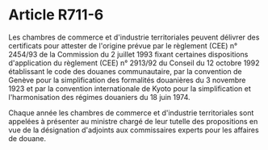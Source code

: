 # Article R711-6

<p>Les chambres de commerce et d'industrie territoriales peuvent délivrer des certificats pour attester de l'origine prévue par le règlement (CEE) n° 2454/93 de la Commission du 2 juillet 1993 fixant certaines dispositions d'application du règlement (CEE) n° 2913/92 du Conseil du 12 octobre 1992 établissant le code des douanes communautaire, par la convention de Genève pour la simplification des formalités douanières du 3 novembre 1923 et par la convention internationale de Kyoto pour la simplification et l'harmonisation des régimes douaniers du 18 juin 1974.</p><p>Chaque année les chambres de commerce et d'industrie territoriales sont appelées à présenter au ministre chargé de leur tutelle des propositions en vue de la désignation d'adjoints aux commissaires experts pour les affaires de douane.</p>